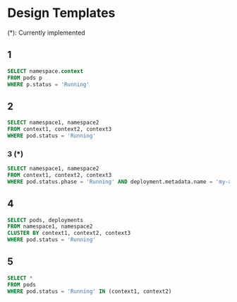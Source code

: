 # Design Templates
(*): Currently implemented
## 1
```sql
SELECT namespace.context
FROM pods p
WHERE p.status = 'Running'
```
## 2
```sql
SELECT namespace1, namespace2
FROM context1, context2, context3
WHERE pod.status = 'Running'
```
### 3 (*)
```sql
SELECT namespace1, namespace2
FROM context1, context2, context3
WHERE pod.status.phase = 'Running' AND deployment.metadata.name = 'my-awesome-deployment'
```
## 4
```sql
SELECT pods, deployments
FROM namespace1, namespace2
CLUSTER BY context1, context2, context3
WHERE pod.status = 'Running'
```
## 5
```sql
SELECT *
FROM pods
WHERE pod.status = 'Running' IN (context1, context2)
```